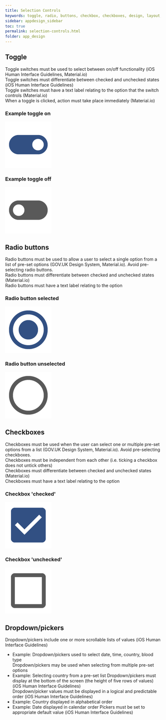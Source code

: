 ```yaml
---
title: Selection Controls 
keywords: toggle, radio, buttons, checkbox, checkboxes, design, layout, dropdown, picker, selection, responsive, labels, 
sidebar: appdesign_sidebar
toc: true
permalink: selection-controls.html
folder: app_design 
---
```


## Toggle
Toggle switches must be used to select between on/off functionality (iOS Human Interface Guidelines, Material.io)  
Toggle switches must differentiate between checked and unchecked states (iOS Human Interface Guidelines)  
Toggle switches must have a text label relating to the option that the switch controls (Material.io)  
When a toggle is clicked, action must take place immediately (Material.io)  

<div class="container">
    <div class="row">
    <div class="col-sm-6" > 
		<h3>Example toggle on</h3> 
		<img class="img-responsive img-thumbnail" src="/images/examples/design-standards-navigation-toggle-on.png">
    </div>
    <div class="col-sm-6">
		<h3>Example toggle off</h3> 
		<img class="img-responsive img-thumbnail" src="/images/examples/design-standards-navigation-toggle-off.png">
    </div>
  </div>
</div>

## Radio buttons
Radio buttons must be used to allow a user to select a single option from a list of pre-set options (GOV.UK Design System, Material.io). Avoid pre-selecting radio buttons.  
Radio buttons must differentiate between checked and unchecked states (Material.io)  
Radio buttons must have a text label relating to the option  

<div class="container">
    <div class="row">
    <div class="col-md-6 col-lg-6" > 
		<h3>Radio button selected</h3> 
		<img class="img-responsive img-thumbnail" src="/images/examples/design-standards-navigation-radio-on.png">
    </div>
    <div class="col-md-6 col-lg-6">
		<h3>Radio button unselected</h3> 
		<img class="img-responsive img-thumbnail" src="/images/examples/design-standards-navigation-radio-off.png">
    </div>
  </div>
</div>

## Checkboxes
Checkboxes must be used when the user can select one or multiple pre-set options from a list (GOV.UK Design System, Material.io). Avoid pre-selecting checkboxes.  
Checkboxes must be independent from each other (i.e. ticking a checkbox does not untick others)  
Checkboxes must differentiate between checked and unchecked states (Material.io)  
Checkboxes must have a text label relating to the option  

<div class="container">
    <div class="row">
    <div class="col-md-6 col-lg-6"> 
		<h3>Checkbox 'checked'</h3> 
		<img class="img-responsive img-thumbnail" src="/images/examples/design-standards-navigation-checkbox-on.png">
    </div>
    <div class="col-md-6 col-lg-6">
		<h3>Checkbox 'unchecked'</h3> 
		<img class="img-responsive img-thumbnail" src="/images/examples/design-standards-navigation-checkbox-off.png">
    </div>
  </div>
</div>

## Dropdown/pickers
Dropdown/pickers include one or more scrollable lists of values (iOS Human Interface Guidelines)  
* Example: Dropdown/pickers used to select date, time, country, blood type  
Dropdown/pickers may be used when selecting from multiple pre-set options  
* Example: Selecting country from a pre-set list
Dropdown/pickers must display at the bottom of the screen (the height of five rows of values) (iOS Human Interface Guidelines)  
Dropdown/picker values must be displayed in a logical and predictable order (iOS Human Interface Guidelines)  
* Example: Country displayed in alphabetical order
* Example: Date displayed in calendar order
Pickers must be set to appropriate default value (iOS Human Interface Guidelines)  